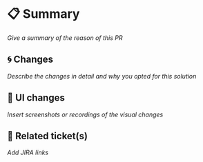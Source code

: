 # :clipboard: Summary

_Give a summary of the reason of this PR_

## :cyclone: Changes

_Describe the changes in detail and why you opted for this solution_

## :art: UI changes

_Insert screenshots or recordings of the visual changes_

## :pushpin: Related ticket(s)

_Add JIRA links_
